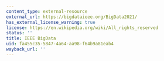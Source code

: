 ```yaml
---
content_type: external-resource
external_url: https://bigdataieee.org/BigData2021/
has_external_license_warning: true
license: https://en.wikipedia.org/wiki/All_rights_reserved
status: ''
title: IEEE BigData
uid: fa455c35-5847-4a64-aa98-f64b9a81eab4
wayback_url: ''
---
```

